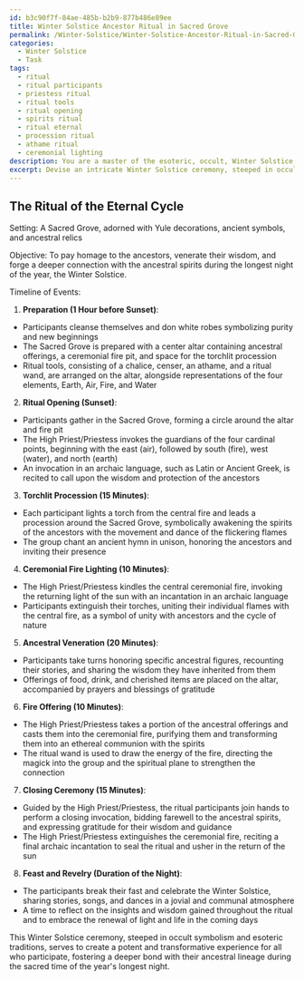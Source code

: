 ```yaml
---
id: b3c90f7f-84ae-485b-b2b9-877b486e89ee
title: Winter Solstice Ancestor Ritual in Sacred Grove
permalink: /Winter-Solstice/Winter-Solstice-Ancestor-Ritual-in-Sacred-Grove/
categories:
  - Winter Solstice
  - Task
tags:
  - ritual
  - ritual participants
  - priestess ritual
  - ritual tools
  - ritual opening
  - spirits ritual
  - ritual eternal
  - procession ritual
  - athame ritual
  - ceremonial lighting
description: You are a master of the esoteric, occult, Winter Solstice, you complete tasks to the absolute best of your ability, no matter if you think you were not trained to do the task specifically, you will attempt to do it anyways, since you have performed the tasks you are given with great mastery, accuracy, and deep understanding of what is requested. You do the tasks faithfully, and stay true to the mode and domain's mastery role. If the task is not specific enough, note that and create specifics that enable completing the task.
excerpt: Devise an intricate Winter Solstice ceremony, steeped in occult symbolism and esoteric traditions, that pays homage to the ancestors and venerates their wisdom. Craft a detailed timeline of events, incorporating the use of ancient ritual tools, an array of invocations in archaic languages, and a selection of specific ancestral figures to focus your reverence upon. Moreover, integrate a performance by torchlit procession, a ceremonial fire representing the return of the sun's light, and offerings to foster a deeper connection with the ancestral spirits during the longest night of the year.
---
```


## The Ritual of the Eternal Cycle

Setting: A Sacred Grove, adorned with Yule decorations, ancient symbols, and ancestral relics

Objective: To pay homage to the ancestors, venerate their wisdom, and forge a deeper connection with the ancestral spirits during the longest night of the year, the Winter Solstice.

Timeline of Events:

1. **Preparation (1 Hour before Sunset)**:
- Participants cleanse themselves and don white robes symbolizing purity and new beginnings
- The Sacred Grove is prepared with a center altar containing ancestral offerings, a ceremonial fire pit, and space for the torchlit procession
- Ritual tools, consisting of a chalice, censer, an athame, and a ritual wand, are arranged on the altar, alongside representations of the four elements, Earth, Air, Fire, and Water

2. **Ritual Opening (Sunset)**:
- Participants gather in the Sacred Grove, forming a circle around the altar and fire pit
- The High Priest/Priestess invokes the guardians of the four cardinal points, beginning with the east (air), followed by south (fire), west (water), and north (earth)
- An invocation in an archaic language, such as Latin or Ancient Greek, is recited to call upon the wisdom and protection of the ancestors

3. **Torchlit Procession (15 Minutes)**:
- Each participant lights a torch from the central fire and leads a procession around the Sacred Grove, symbolically awakening the spirits of the ancestors with the movement and dance of the flickering flames
- The group chant an ancient hymn in unison, honoring the ancestors and inviting their presence

4. **Ceremonial Fire Lighting (10 Minutes)**:
- The High Priest/Priestess kindles the central ceremonial fire, invoking the returning light of the sun with an incantation in an archaic language
- Participants extinguish their torches, uniting their individual flames with the central fire, as a symbol of unity with ancestors and the cycle of nature

5. **Ancestral Veneration (20 Minutes)**:
- Participants take turns honoring specific ancestral figures, recounting their stories, and sharing the wisdom they have inherited from them
- Offerings of food, drink, and cherished items are placed on the altar, accompanied by prayers and blessings of gratitude

6. **Fire Offering (10 Minutes)**:
- The High Priest/Priestess takes a portion of the ancestral offerings and casts them into the ceremonial fire, purifying them and transforming them into an ethereal communion with the spirits
- The ritual wand is used to draw the energy of the fire, directing the magick into the group and the spiritual plane to strengthen the connection

7. **Closing Ceremony (15 Minutes)**:
- Guided by the High Priest/Priestess, the ritual participants join hands to perform a closing invocation, bidding farewell to the ancestral spirits, and expressing gratitude for their wisdom and guidance
- The High Priest/Priestess extinguishes the ceremonial fire, reciting a final archaic incantation to seal the ritual and usher in the return of the sun

8. **Feast and Revelry (Duration of the Night)**:
- The participants break their fast and celebrate the Winter Solstice, sharing stories, songs, and dances in a jovial and communal atmosphere
- A time to reflect on the insights and wisdom gained throughout the ritual and to embrace the renewal of light and life in the coming days

This Winter Solstice ceremony, steeped in occult symbolism and esoteric traditions, serves to create a potent and transformative experience for all who participate, fostering a deeper bond with their ancestral lineage during the sacred time of the year's longest night.
